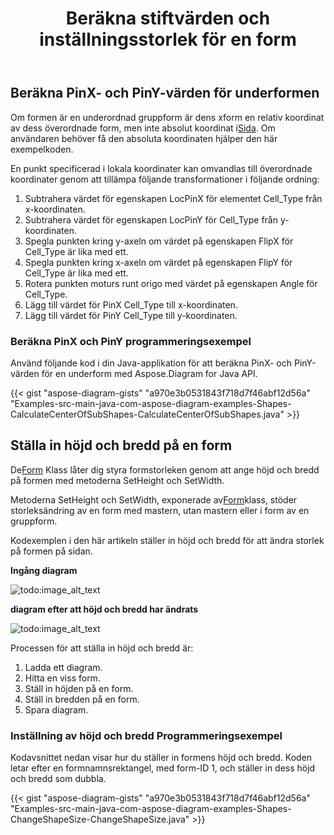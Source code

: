 ﻿---
title: Beräkna stiftvärden och inställningsstorlek för en form
type: docs
weight: 40
url: /sv/java/calculate-pin-values-and-setting-size-of-a-shape/
---
## **Beräkna PinX- och PinY-värden för underformen**
 Om formen är en underordnad gruppform är dens xform en relativ koordinat av dess överordnade form, men inte absolut koordinat i[Sida](https://reference.aspose.com/diagram/java/com.aspose.diagram/page). Om användaren behöver få den absoluta koordinaten hjälper den här exempelkoden.

En punkt specificerad i lokala koordinater kan omvandlas till överordnade koordinater genom att tillämpa följande transformationer i följande ordning:

1. Subtrahera värdet för egenskapen LocPinX för elementet Cell_Type från x-koordinaten.
1. Subtrahera värdet för egenskapen LocPinY för Cell_Type från y-koordinaten.
1. Spegla punkten kring y-axeln om värdet på egenskapen FlipX för Cell_Type är lika med ett.
1. Spegla punkten kring x-axeln om värdet på egenskapen FlipY för Cell_Type är lika med ett.
1. Rotera punkten moturs runt origo med värdet på egenskapen Angle för Cell_Type.
1. Lägg till värdet för PinX Cell_Type till x-koordinaten.
1. Lägg till värdet för PinY Cell_Type till y-koordinaten.
### **Beräkna PinX och PinY programmeringsexempel**
Använd följande kod i din Java-applikation för att beräkna PinX- och PinY-värden för en underform med Aspose.Diagram for Java API.

{{< gist "aspose-diagram-gists" "a970e3b0531843f718d7f46abf12d56a" "Examples-src-main-java-com-aspose-diagram-examples-Shapes-CalculateCenterOfSubShapes-CalculateCenterOfSubShapes.java" >}}
## **Ställa in höjd och bredd på en form**
 De[Form](https://reference.aspose.com/diagram/java/com.aspose.diagram/shape) Klass låter dig styra formstorleken genom att ange höjd och bredd på formen med metoderna SetHeight och SetWidth.

 Metoderna SetHeight och SetWidth, exponerade av[Form](https://reference.aspose.com/diagram/java/com.aspose.diagram/Shape)klass, stöder storleksändring av en form med mastern, utan mastern eller i form av en gruppform.

Kodexemplen i den här artikeln ställer in höjd och bredd för att ändra storlek på formen på sidan.

**Ingång diagram** 

![todo:image_alt_text](http://i.imgur.com/cTiNWa7.png)

**diagram efter att höjd och bredd har ändrats**

![todo:image_alt_text](calculate-pin-values-and-setting-size-of-a-shape_1.png)

Processen för att ställa in höjd och bredd är:

1. Ladda ett diagram.
1. Hitta en viss form.
1. Ställ in höjden på en form.
1. Ställ in bredden på en form.
1. Spara diagram.
### **Inställning av höjd och bredd Programmeringsexempel**
Kodavsnittet nedan visar hur du ställer in formens höjd och bredd. Koden letar efter en formnamnsrektangel, med form-ID 1, och ställer in dess höjd och bredd som dubbla.

{{< gist "aspose-diagram-gists" "a970e3b0531843f718d7f46abf12d56a" "Examples-src-main-java-com-aspose-diagram-examples-Shapes-ChangeShapeSize-ChangeShapeSize.java" >}}
